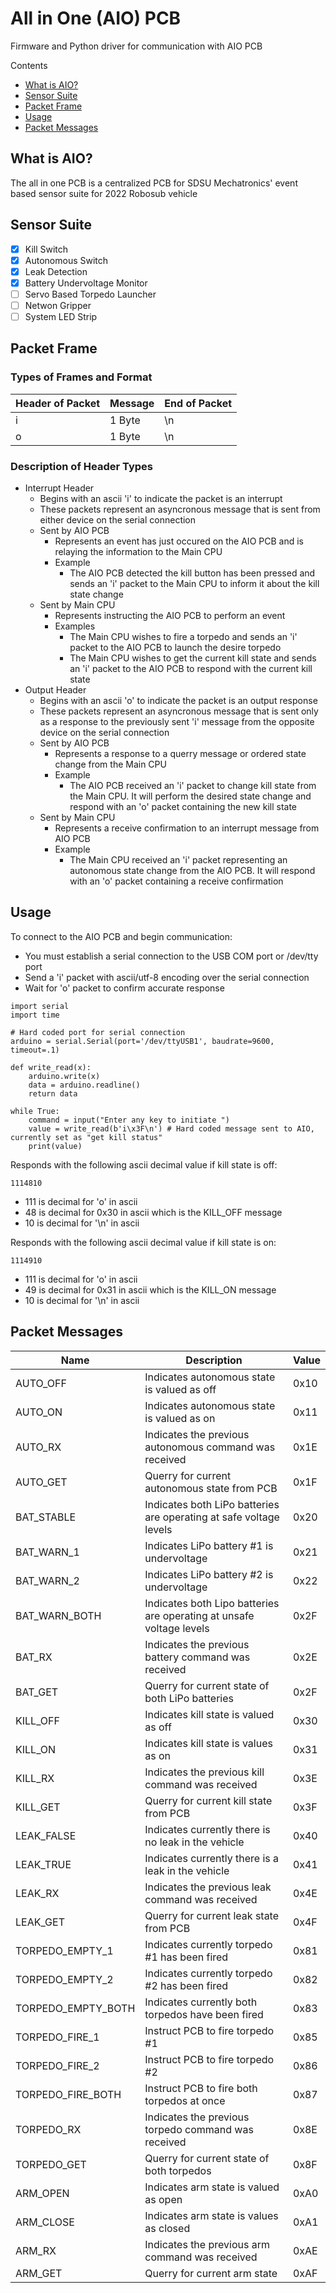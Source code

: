 # All in One (AIO) PCB
Firmware and Python driver for communication with AIO PCB

Contents
* [What is AIO?](https://github.com/Mechatronics-SDSU/robosub-2022-software/tree/beta/src/aio#what-is-aio)
* [Sensor Suite](https://github.com/Mechatronics-SDSU/robosub-2022-software/tree/beta/src/aio#Sensor-Suite)
* [Packet Frame](https://github.com/Mechatronics-SDSU/robosub-2022-software/tree/beta/src/aio#Packet-Frame)
* [Usage](https://github.com/Mechatronics-SDSU/robosub-2022-software/tree/beta/src/aio#Usage)
* [Packet Messages](https://github.com/Mechatronics-SDSU/robosub-2022-software/tree/beta/src/aio#Packet-Messages)

## What is AIO?
The all in one PCB is a centralized PCB for SDSU Mechatronics' event based sensor suite for 2022 Robosub vehicle

## Sensor Suite
- [x] Kill Switch
- [x] Autonomous Switch
- [x] Leak Detection
- [x] Battery Undervoltage Monitor
- [ ] Servo Based Torpedo Launcher
- [ ] Netwon Gripper
- [ ] System LED Strip

## Packet Frame
### Types of Frames and Format
| Header of Packet | Message | End of Packet |
|---|---|---|
| i | 1 Byte | \n |
| o | 1 Byte | \n |

### Description of Header Types
* Interrupt Header
  * Begins with an ascii 'i' to indicate the packet is an interrupt
  * These packets represent an asyncronous message that is sent from either device on the serial connection
  * Sent by AIO PCB
    * Represents an event has just occured on the AIO PCB and is relaying the information to the Main CPU
    * Example
      * The AIO PCB detected the kill button has been pressed and sends an 'i' packet to the Main CPU to inform it about the kill state change
  * Sent by Main CPU
    * Represents instructing the AIO PCB to perform an event
    * Examples
      * The Main CPU wishes to fire a torpedo and sends an 'i' packet to the AIO PCB to launch the desire torpedo
      * The Main CPU  wishes to get the current kill state and sends an 'i' packet to the AIO PCB to respond with the current kill state
* Output Header
  * Begins with an ascii 'o' to indicate the packet is an output response
  * These packets represent an asyncronous message that is sent only as a response to the previously sent 'i' message from the opposite device on the serial connection
  * Sent by AIO PCB
    * Represents a response to a querry message or ordered state change from the Main CPU
    * Example
      * The AIO PCB received an 'i' packet to change kill state from the Main CPU. It will perform the desired state change and respond with an 'o' packet containing the new kill state
  * Sent by Main CPU
    * Represents a receive confirmation to an interrupt message from AIO PCB
    * Example
      * The Main CPU received an 'i' packet representing an autonomous state change from the AIO PCB. It will respond with an 'o' packet containing a receive confirmation

## Usage
To connect to the AIO PCB and begin communication:

* You must establish a serial connection to the USB COM port or /dev/tty port
* Send a 'i' packet with ascii/utf-8 encoding over the serial connection
* Wait for 'o' packet to confirm accurate response

```
import serial
import time

# Hard coded port for serial connection
arduino = serial.Serial(port='/dev/ttyUSB1', baudrate=9600, timeout=.1)

def write_read(x):
    arduino.write(x)
    data = arduino.readline()
    return data

while True:
    command = input("Enter any key to initiate ")
    value = write_read(b'i\x3F\n') # Hard coded message sent to AIO, currently set as "get kill status" 
    print(value)
```

Responds with the following ascii decimal value if kill state is off:
```
1114810
```
* 111 is decimal for 'o' in ascii
* 48 is decimal for 0x30 in ascii which is the KILL_OFF message
* 10 is decimal for '\n' in ascii
  
Responds with the following ascii decimal value if kill state is on:
```
1114910
```
* 111 is decimal for 'o' in ascii
* 49 is decimal for 0x31 in ascii which is the KILL_ON message
* 10 is decimal for '\n' in ascii


## Packet Messages
| Name | Description | Value |
|---|---|---|
| AUTO_OFF | Indicates autonomous state is valued as off | 0x10 |
| AUTO_ON  | Indicates autonomous state is valued as on | 0x11 |
| AUTO_RX | Indicates the previous autonomous command was received | 0x1E |
| AUTO_GET | Querry for current autonomous state from PCB | 0x1F |
| BAT_STABLE | Indicates both LiPo batteries are operating at safe voltage levels | 0x20 |
| BAT_WARN_1 | Indicates LiPo battery #1 is undervoltage | 0x21 |
| BAT_WARN_2 | Indicates LiPo battery #2 is undervoltage | 0x22 |
| BAT_WARN_BOTH | Indicates both Lipo batteries are operating at unsafe voltage levels | 0x2F |
| BAT_RX | Indicates the previous battery command was received | 0x2E |
| BAT_GET | Querry for current state of both LiPo batteries | 0x2F |
| KILL_OFF | Indicates kill state is valued as off | 0x30 |
| KILL_ON | Indicates kill state is values as on | 0x31 |
| KILL_RX | Indicates the previous kill command was received | 0x3E |
| KILL_GET | Querry for current kill state from PCB | 0x3F |
| LEAK_FALSE | Indicates currently there is no leak in the vehicle | 0x40 |
| LEAK_TRUE | Indicates currently there is a leak in the vehicle | 0x41 |
| LEAK_RX | Indicates the previous leak command was received | 0x4E |
| LEAK_GET | Querry for current leak state from PCB | 0x4F |
| TORPEDO_EMPTY_1 | Indicates currently torpedo #1 has been fired | 0x81  |
| TORPEDO_EMPTY_2 | Indicates currently torpedo #2 has been fired | 0x82 |
| TORPEDO_EMPTY_BOTH | Indicates currently both torpedos have been fired | 0x83|
| TORPEDO_FIRE_1 | Instruct PCB to fire torpedo #1 | 0x85 |
| TORPEDO_FIRE_2 | Instruct PCB to fire torpedo #2 | 0x86 |
| TORPEDO_FIRE_BOTH | Instruct PCB to fire both torpedos at once | 0x87 |
| TORPEDO_RX | Indicates the previous torpedo command was received | 0x8E |
| TORPEDO_GET | Querry for current state of both torpedos | 0x8F |
| ARM_OPEN | Indicates arm state is valued as open | 0xA0 |
| ARM_CLOSE | Indicates arm state is values as closed | 0xA1 |
| ARM_RX | Indicates the previous arm command was received | 0xAE |
| ARM_GET | Querry for current arm state | 0xAF |
